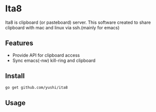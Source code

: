 # Ita8

Ita8 is clipboard (or pasteboard) server.
This software created to share clipboard with mac and linux via ssh.(mainly for emacs)

## Features
 - Provide API for clipboard access
 - Sync emacs(-nw) kill-ring and clipboard

## Install
```bash
go get github.com/yushi/ita8
```

## Usage
